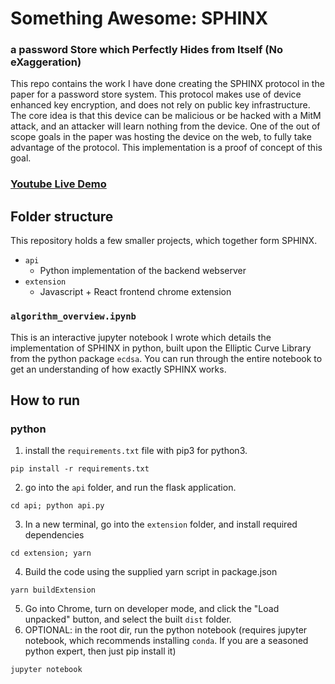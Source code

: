 # Something Awesome: SPHINX
### a password Store which Perfectly Hides from Itself (No eXaggeration)
This repo contains the work I have done creating the SPHINX protocol in the paper for a password store system. This protocol makes use of device enhanced key encryption, and does not rely on public key infrastructure. The core idea is that this device can be malicious or be hacked with a MitM attack, and an attacker will learn nothing from the device. One of the out of scope goals in the paper was hosting the device on the web, to fully take advantage of the protocol. This implementation is a proof of concept of this goal.

### [Youtube Live Demo](https://www.youtube.com/watch?v=jta72Zj-l14)

## Folder structure
This repository holds a few smaller projects, which together form SPHINX.
- `api`
    - Python implementation of the backend webserver
- `extension`
    - Javascript + React frontend chrome extension

### `algorithm_overview.ipynb`
This is an interactive jupyter notebook I wrote which details the implementation of SPHINX in python, built upon the Elliptic Curve Library from the python package `ecdsa`. You can run through the entire notebook to get an understanding of how exactly SPHINX works.

## How to run
### python
1. install the `requirements.txt` file with pip3 for python3.
```
pip install -r requirements.txt
```
2. go into the `api` folder, and run the flask application.
```
cd api; python api.py
```
3. In a new terminal, go into the `extension` folder, and install required dependencies
```
cd extension; yarn
```
4. Build the code using the supplied yarn script in package.json
```
yarn buildExtension
```
5. Go into Chrome, turn on developer mode, and click the "Load unpacked" button, and select the built `dist` folder.
6. OPTIONAL: in the root dir, run the python notebook (requires jupyter notebook, which recommends installing `conda`. If you are a seasoned python expert, then just pip install it)
```
jupyter notebook
```

